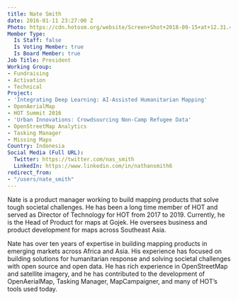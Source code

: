 ```yaml
---
title: Nate Smith
date: 2016-01-11 23:27:00 Z
Photo: https://cdn.hotosm.org/website/Screen+Shot+2018-09-15+at+12.31.42.png
Member Type:
  Is Staff: false
  Is Voting Member: true
  Is Board Member: true
Job Title: President
Working Group:
- Fundraising
- Activation
- Technical
Project:
- 'Integrating Deep Learning: AI-Assisted Humanitarian Mapping'
- OpenAerialMap
- HOT Summit 2016
- 'Urban Innovations: Crowdsourcing Non-Camp Refugee Data'
- OpenStreetMap Analytics
- Tasking Manager
- Missing Maps
Country: Indonesia
Social Media (Full URL):
  Twitter: https://twitter.com/nas_smith
  LinkedIn: https://www.linkedin.com/in/nathansmith6
redirect_from:
- "/users/nate_smith"
---
```


Nate is a product manager working to build mapping products that solve tough societal challenges. He has been a long time member of HOT and served as Director of Technology for HOT from 2017 to 2019. Currently, he is the Head of Product for maps at Gojek. He oversees business and product development for maps across Southeast Asia.

Nate has over ten years of expertise in building mapping products in emerging markets across Africa and Asia. His experience has focused on building solutions for humanitarian response and solving societal challenges with open source and open data. He has rich experience in OpenStreetMap and satellite imagery, and he has contributed to the development of OpenAerialMap, Tasking Manager, MapCampaigner, and many of HOT’s tools used today.
